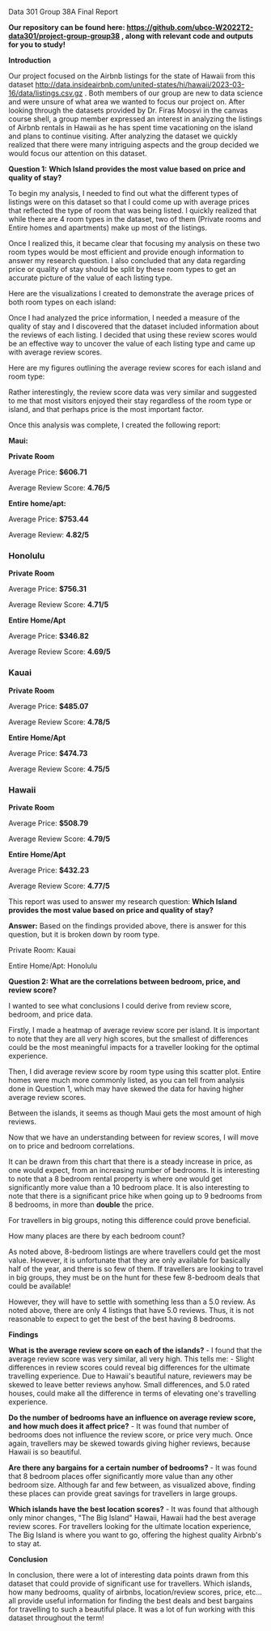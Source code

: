 ﻿Data 301 Group 38A Final Report

**Our repository can be found here: <https://github.com/ubco-W2022T2-data301/project-group-group38> , along with relevant code and outputs for you to study!**

**Introduction**

Our project focused on the Airbnb listings for the state of Hawaii from this dataset <http://data.insideairbnb.com/united-states/hi/hawaii/2023-03-16/data/listings.csv.gz> . Both members of our group are new to data science and were unsure of what area we wanted to focus our project on. After looking through the datasets provided by Dr. Firas Moosvi in the canvas course shell, a group member expressed an interest in analyzing the listings of Airbnb rentals in Hawaii as he has spent time vacationing on the island and plans to continue visiting. After analyzing the dataset we quickly realized that there were many intriguing aspects and the group decided we would focus our attention on this dataset.

**Question 1:** **Which Island provides the most value based on price and quality of stay?**

To begin my analysis, I needed to find out what the different types of listings were on this dataset so that I could come up with average prices that reflected the type of room that was being listed. I quickly realized that while there are 4 room types in the dataset, two of them (Private rooms and Entire homes and apartments) make up most of the listings.



Once I realized this, it became clear that focusing my analysis on these two room types would be most efficient and provide enough information to answer my research question. I also concluded that any data regarding price or quality of stay should be split by these room types to get an accurate picture of the value of each listing type.

Here are the visualizations I created to demonstrate the average prices of both room types on each island:


Once I had analyzed the price information, I needed a measure of the quality of stay and I discovered that the dataset included information about the reviews of each listing. I decided that using these review scores would be an effective way to uncover the value of each listing type and came up with average review scores.

Here are my figures outlining the average review scores for each island and room type:


Rather interestingly, the review score data was very similar and suggested to me that most visitors enjoyed their stay regardless of the room type or island, and that perhaps price is the most important factor.

Once this analysis was complete, I created the following report:

**Maui:**

**Private Room**

Average Price: **$606.71**

Average Review Score: **4.76/5**

**Entire home/apt:**

Average Price: **$753.44**

Average Review: **4.82/5**

### **Honolulu**
**Private Room**

Average Price: **$756.31**

Average Review Score: **4.71/5**

**Entire Home/Apt**

Average Price: **$346.82**

Average Review Score: **4.69/5**

### **Kauai**
**Private Room**

Average Price: **$485.07**

Average Review Score: **4.78/5**

**Entire Home/Apt**

Average Price: **$474.73**

Average Review Score: **4.75/5**

### **Hawaii**
**Private Room**

Average Price: **$508.79**

Average Review Score: **4.79/5**

**Entire Home/Apt**

Average Price: **$432.23**

Average Review Score: **4.77/5**

This report was used to answer my research question: **Which Island provides the most value based on price and quality of stay?**

**Answer:** Based on the findings provided above, there is answer for this question, but it is broken down by room type.

Private Room: Kauai 

Entire Home/Apt: Honolulu

**Question 2: What are the correlations between bedroom, price, and review score?**

I wanted to see what conclusions I could derive from review score, bedroom, and price data.

Firstly, I made a heatmap of average review score per island. It is important to note that they are all very high scores, but the smallest of differences could be the most meaningful impacts for a traveller looking for the optimal experience.



Then, I did average review score by room type using this scatter plot. Entire homes were much more commonly listed, as you can tell from analysis done in Question 1, which may have skewed the data for having higher average review scores.

Between the islands, it seems as though Maui gets the most amount of high reviews. 

Now that we have an understanding between for review scores, I will move on to price and bedroom correlations.

It can be drawn from this chart that there is a steady increase in price, as one would expect, from an increasing number of bedrooms. It is interesting to note that a 8 bedroom rental property is where one would get significantly more value than a 10 bedroom place. It is also interesting to note that there is a significant price hike when going up to 9 bedrooms from 8 bedrooms, in more than **double** the price.

For travellers in big groups, noting this difference could prove beneficial.

How many places are there by each bedroom count?

As noted above, 8-bedroom listings are where travellers could get the most value. However, it is unfortunate that they are only available for basically half of the year, and there is so few of them. If travellers are looking to travel in big groups, they must be on the hunt for these few 8-bedroom deals that could be available!

However, they will have to settle with something less than a 5.0 review. As noted above, there are only 4 listings that have 5.0 reviews. Thus, it is not reasonable to expect to get the best of the best having 8 bedrooms.



**Findings**

**What is the average review score on each of the islands?** - I found that the average review score was very similar, all very high. This tells me: - Slight differences in review scores could reveal big differences for the ultimate travelling experience. Due to Hawaii's beautiful nature, reviewers may be skewed to leave better reviews anyhow. Small differences, and 5.0 rated houses, could make all the difference in terms of elevating one's travelling experience.

**Do the number of bedrooms have an influence on average review score, and how much does it affect price?** - It was found that number of bedrooms does not influence the review score, or price very much. Once again, travellers may be skewed towards giving higher reviews, because Hawaii is so beautiful.

**Are there any bargains for a certain number of bedrooms?** - It was found that 8 bedroom places offer significantly more value than any other bedroom size. Although far and few between, as visualized above, finding these places can provide great savings for travellers in large groups.

**Which islands have the best location scores?** - It was found that although only minor changes, "The Big Island" Hawaii, Hawaii had the best average review scores. For travellers looking for the ultimate location experience, The Big Island is where you want to go, offering the highest quality Airbnb's to stay at.

**Conclusion**

In conclusion, there were a lot of interesting data points drawn from this dataset that could provide of significant use for travellers. Which islands, how many bedrooms, quality of airbnbs, location/review scores, price, etc... all provide useful information for finding the best deals and best bargains for travelling to such a beautiful place. It was a lot of fun working with this dataset throughout the term!
